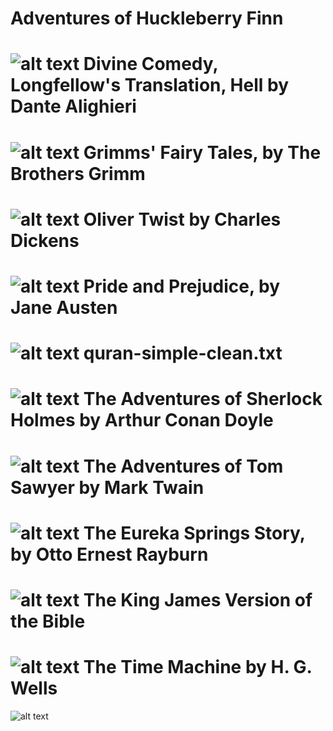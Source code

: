 
Adventures of Huckleberry Finn
==============================
![alt text](/graphs/Adventures%20of%20Huckleberry%20Finn.png)
Divine Comedy, Longfellow's Translation, Hell by Dante Alighieri
================================================================
![alt text](/graphs/Divine%20Comedy,%20Longfellow's%20Translation,%20Hell%20by%20Dante%20Alighieri.png)
Grimms' Fairy Tales, by The Brothers Grimm
==========================================
![alt text](/graphs/Grimms'%20Fairy%20Tales,%20by%20The%20Brothers%20Grimm.png)
Oliver Twist by Charles Dickens
===============================
![alt text](/graphs/Oliver%20Twist%20by%20Charles%20Dickens.png)
Pride and Prejudice, by Jane Austen
===================================
![alt text](/graphs/Pride%20and%20Prejudice,%20by%20Jane%20Austen.png)
quran-simple-clean.txt
======================
![alt text](/graphs/quran-simple-clean.txt.png)
The Adventures of Sherlock Holmes by Arthur Conan Doyle
=======================================================
![alt text](/graphs/The%20Adventures%20of%20Sherlock%20Holmes%20by%20Arthur%20Conan%20Doyle.png)
The Adventures of Tom Sawyer by Mark Twain
==========================================
![alt text](/graphs/The%20Adventures%20of%20Tom%20Sawyer%20by%20Mark%20Twain.png)
The Eureka Springs Story, by Otto Ernest Rayburn
================================================
![alt text](/graphs/The%20Eureka%20Springs%20Story,%20by%20Otto%20Ernest%20Rayburn.png)
The King James Version of the Bible
===================================
![alt text](/graphs/The%20King%20James%20Version%20of%20the%20Bible.png)
The Time Machine by H. G. Wells
===============================
![alt text](/graphs/The%20Time%20Machine%20by%20H.%20G.%20Wells.png)
